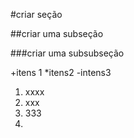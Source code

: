 #criar seção

##criar uma subseção

###criar uma subsubseção

+itens 1
*itens2
-intens3

 1. xxxx
 2. xxx
 3. 333
 4. 
